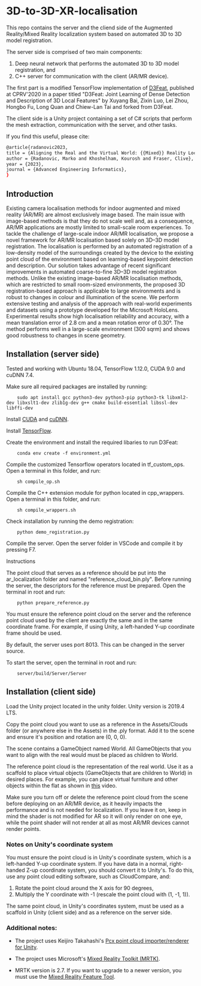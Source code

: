 # 3D-to-3D-XR-localisation
This repo contains the server and the cliend side of the Augmented Reality/Mixed Reality localization system based on automated 3D to 3D model registration.

The server side is comprised of two main components:
1. Deep neural network that performs the automated 3D to 3D model registration, and
2. C++ server for communication with the client (AR/MR device).

The first part is a modified TensorFlow implementation of [D3Feat](https://github.com/XuyangBai/D3Feat), published at CPRV'2020 in a paper titled "D3Feat: Joint Learning of Dense Detection and Description of 3D Local Features" by Xuyang Bai, Zixin Luo, Lei Zhou, Hongbo Fu, Long Quan and Chiew-Lan Tai and forked from D3Feat.

The client side is a Unity project containing a set of C# scripts that perform the mesh extraction, communication with the server, and other tasks.

If you find this useful, please cite:

```bash
@article{radanovic2023,
title = {Aligning the Real and the Virtual World: {{Mixed}} Reality Localisation Using Learning-Based {{3D}}\textendash{{3D}} Model Registration},
author = {Radanovic, Marko and Khoshelham, Kourosh and Fraser, Clive},
year = {2023},
journal = {Advanced Engineering Informatics},
}
```

## Introduction

Existing camera localisation methods for indoor augmented and mixed reality (AR/MR) are almost exclusively image based. The main issue with image-based methods is that they do not scale well and, as a consequence, AR/MR applications are mostly limited to small-scale room experiences. To tackle the challenge of large-scale indoor AR/MR localisation, we propose a novel framework for AR/MR localisation based solely on 3D–3D model registration. The localisation is performed by an automated registration of a low-density model of the surroundings created by the device to the existing point cloud of the environment based on learning-based keypoint detection and description. Our solution takes advantage of recent significant improvements in automated coarse-to-fine 3D–3D model registration methods. Unlike the existing image-based AR/MR localisation methods, which are restricted to small room-sized environments, the proposed 3D registration-based approach is applicable to large environments and is robust to changes in colour and illumination of the scene. We perform extensive testing and analysis of the approach with real-world experiments and datasets using a prototype developed for the Microsoft HoloLens. Experimental results show high localisation reliability and accuracy, with a mean translation error of 2.8 cm and a mean rotation error of 0.30°. The method performs well in a large-scale environment (300 sqrm) and shows good robustness to changes in scene geometry.

## Installation (server side)

Tested and working with Ubuntu 18.04, TensorFlow 1.12.0, CUDA 9.0 and cuDNN 7.4.

Make sure all required packages are installed by running:

        sudo apt install gcc python3-dev python3-pip python3-tk libxml2-dev libxslt1-dev zlib1g-dev g++ cmake build-essential libssl-dev libffi-dev

Install [CUDA](https://docs.nvidia.com/cuda/cuda-installation-guide-linux/index.html) and [cuDNN](https://docs.nvidia.com/deeplearning/cudnn/install-guide/index.html).

Install [TensorFlow](https://www.tensorflow.org/install/pip).

Create the environment and install the required libaries to run D3Feat:

        conda env create -f environment.yml

Compile the customized Tensorflow operators located in tf_custom_ops. Open a terminal in this folder, and run:

        sh compile_op.sh

Compile the C++ extension module for python located in cpp_wrappers. Open a terminal in this folder, and run:

        sh compile_wrappers.sh

Check installation by running the demo registration:

        python demo_registration.py

Compile the server. Open the server folder in VSCode and compile it by pressing F7.

Instructions

The point cloud that serves as a reference should be put into the ar_localization folder and named "reference_cloud_bin.ply". Before running the server, the descriptors for the reference must be prepared. Open the terminal in root and run:

        python prepare_reference.py

You must ensure the reference point cloud on the server and the reference point cloud used by the client are exactly the same and in the same coordinate frame. For example, if using Unity, a left-handed Y-up coordinate frame should be used.

By default, the server uses port 8013. This can be changed in the server source.

To start the server, open the terminal in root and run:

        server/build/Server/Server

## Installation (client side)

Load the Unity project located in the unity folder. Unity version is 2019.4 LTS.

Copy the point cloud you want to use as a reference in the Assets/Clouds folder (or anywhere else in the Assets) in the .ply format. Add it to the scene and ensure it's position and rotation are (0, 0, 0).

The scene contains a GameObject named World. All GameObjects that you want to align with the real would must be placed as children to World. 

The reference point cloud is the representation of the real world. Use it as a scaffold to place virtual objects (GameObjects that are children to World) in desired places. For example, you can place virtual furniture and other objects within the flat as shown in [this](https://www.youtube.com/watch?v=Vght8jJMfv0&) video.

Make sure you turn off or delete the reference point cloud from the scene before deploying on an AR/MR device, as it heavily impacts the performance and is not needed for localization. If you leave it on, keep in mind the shader is not modified for AR so it will only render on one eye, while the point shader will not render at all as most AR/MR devices cannot render points.

### Notes on Unity's coordinate system

You must ensure the point cloud is in Unity's coordinate system, which is a left-handed Y-up coordinate system. If you have data in a normal, right-handed Z-up coordinate system, you should convert it to Unity's. To do this, use any point cloud editing software, such as CloudCompare, and:

1. Rotate the point cloud around the X axis for 90 degrees,
2. Multiply the Y coordinate with -1 (rescale the point cloud with (1, -1, 1)).

The same point cloud, in Unity's coordinates system, must be used as a scaffold in Unity (client side) and as a reference on the server side.

### Additional notes:

* The project uses Keijiro Takahashi's [Pcx point cloud importer/renderer for Unity](https://github.com/keijiro/Pcx).

* The project uses Microsoft's [Mixed Reality Toolkit (MRTK)](https://github.com/microsoft/MixedRealityToolkit-Unity).

* MRTK version is 2.7. If you want to upgrade to a newer version, you must use the [Mixed Reality Feature Tool](https://docs.microsoft.com/en-us/windows/mixed-reality/develop/unity/welcome-to-mr-feature-tool).
